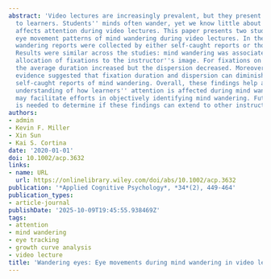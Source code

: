 ```yaml
---
abstract: 'Video lectures are increasingly prevalent, but they present challenges
  to learners. Students'' minds often wander, yet we know little about how mind wandering
  affects attention during video lectures. This paper presents two studies that examined
  eye movement patterns of mind wandering during video lectures. In the studies, mind
  wandering reports were collected by either self-caught reports or thought probes.
  Results were similar across the studies: mind wandering was associated with an increased
  allocation of fixations to the instructor''s image. For fixations on the slides,
  the average duration increased but the dispersion decreased. Moreover, preliminary
  evidence suggested that fixation duration and dispersion can diminish soon after
  self-caught reports of mind wandering. Overall, these findings help advance our
  understanding of how learners'' attention is affected during mind wandering and
  may facilitate efforts in objectively identifying mind wandering. Future research
  is needed to determine if these findings can extend to other instructional formats.'
authors:
- admin
- Kevin F. Miller
- Xin Sun
- Kai S. Cortina
date: '2020-01-01'
doi: 10.1002/acp.3632
links:
- name: URL
  url: https://onlinelibrary.wiley.com/doi/abs/10.1002/acp.3632
publication: '*Applied Cognitive Psychology*, *34*(2), 449-464'
publication_types:
- article-journal
publishDate: '2025-10-09T19:45:55.938469Z'
tags:
- attention
- mind wandering
- eye tracking
- growth curve analysis
- video lecture
title: 'Wandering eyes: Eye movements during mind wandering in video lectures'
---
```

